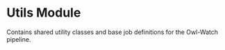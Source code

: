 # Utils Module

Contains shared utility classes and base job definitions for the Owl-Watch pipeline.
